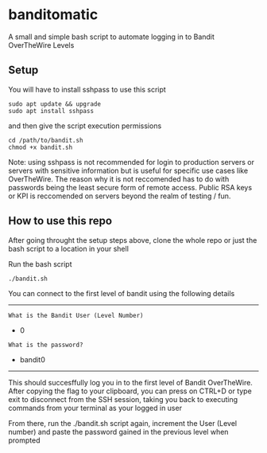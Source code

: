 # banditomatic
A small and simple bash script to automate logging in to Bandit OverTheWire Levels


## Setup
You will have to install sshpass to use this script 
``` console 
sudo apt update && upgrade
sudo apt install sshpass
```

and then give the script execution permissions

```console
cd /path/to/bandit.sh
chmod +x bandit.sh
```

Note: using sshpass is not recommended for login to production servers or servers with sensitive information but is useful for specific use cases like OverTheWire. The reason why it is not reccomended has to do with passwords being the least secure form of remote access. Public RSA keys or KPI is reccomended on servers beyond the realm of testing / fun.

## How to use this repo
After going throught the setup steps above, clone the whole repo or just the bash script to a location in your shell

Run the bash script
```console
./bandit.sh
```

You can connect to the first level of bandit using the following details
___
```console
What is the Bandit User (Level Number)
```
- 0
```console
What is the password?
```
- bandit0
___

This should succesffully log you in to the first level of Bandit OverTheWire. After copying the flag to your clipboard, you can press on CTRL+D or type exit to disconnect from the SSH session, taking you back to executing commands from your terminal as your logged in user

From there, run the ./bandit.sh script again, increment the User (Level number) and paste the password gained in the previous level when prompted